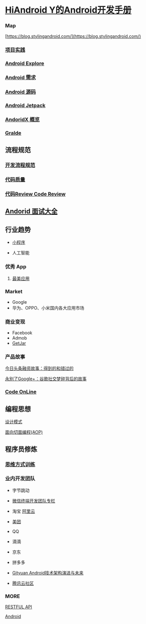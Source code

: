 # [HiAndroid Y的Android开发手册](https://github.com/bellsong/HiAndroid)

### Map
[https://blog.stylingandroid.com/](https://blog.stylingandroid.com/)

### [项目实践](./project/README.md)

### [Android Explore](./android/README.md)    

### [Android 需求](./prd/README.md)

### [Android 源码](./SOURCE/README.md) 

### [Android Jetpack](./AndroidJetpack/README.md)

### [AndoridX 概览](./android/androidx.md)

### [Gralde](./Gradle/README.md)

## 流程规范

### [开发流程规范](./standard/README.md)

### [代码质量](./standard/code.md)

### [代码Review Code Review](./standard/code_review.md)

## [Andorid 面试大全](./interview/README.md)

## 行业趋势

* [小程序](./miniprogram/README.md)

* 人工智能

### 优秀 App

1. [最美应用](http://zuimeia.com)

### Market
* Google
* 华为、OPPO、小米国内各大应用市场

### 商业变现
* Facebook
* Admob
* [GetJar](https://www.getjar.com/)

### 产品故事

[今日头条融资故事：得到的和错过的](https://mp.weixin.qq.com/s?__biz=MjM5MDczODM3Mw==&mid=2653028299&idx=1&sn=33ed8afdf6760e661213bb1e27c843fd&scene=21#wechat_redirect)

[永别了Google+：谷歌社交梦碎背后的故事](http://www.ebusinessreview.cn/articledetail-294673.html)

### [Code OnLine](./codeonline/README.md)

## 编程思想

[设计模式](./designpattern/README.md)

[面向切面编程(AOP)](./think/aop.md)

## 程序员修炼

### [思维方式训练](./think/README.md)

### 业内开发团队

* 字节跳动

* [微信终端开发团队专栏](https://cloud.tencent.com/developer/column/1362/tag-10216)

* 淘宝 [阿里云](https://developer.aliyun.com/)

* [美团](https://tech.meituan.com/)

* QQ

* 滴滴

* 京东

* 拼多多

* [Gityuan Android技术架构演进与未来](https://mp.weixin.qq.com/s/W38aauoCEEUbL8KvUkb_Rw)

* [腾讯云社区](https://cloud.tencent.com/developer)

### MORE

[RESTFUL API](https://www.restapitutorial.com/)

[Android](https://www.android.com)